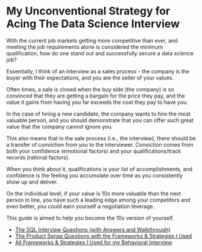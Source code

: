 # My Unconventional Strategy for Acing The Data Science Interview

With the current job markets getting more competitive than ever, and meeting the job requirements alone is considered the minimum qualification, how do one stand out and successfully secure a data science job?

Essentially, I think of an interview as a sales process - the company is the buyer with their expectations, and you are the seller of your values. 

Often times, a sale is closed when the buy side (the company) is so convinced that they are getting a bargain for the price they pay, and the value it gains from having you far exceeds the cost they pay to have you. 

In the case of hiring a new candidate, the company wants to hire the most valuable person, and you should demonstrate that you can offer such great value that the company cannot ignore you. 

This also means that in the sale process (i.e., the interview), there should be a transfer of conviction from you to the interviewer. Conviction comes from both your confidence (emotional factors) and your qualifications/track records (rational factors). 

When you think about it, qualifications is your list of accomplishments, and confidence is the feeling you accumulate over time as you consistently show up and deliver. 

On the individual level, if your value is 10x more valuable than the next person in line, you have such a leading edge among your competitors and even better, you could earn yourself a negotiation leverage. 

This guide is aimed to help you become the 10x version of yourself. 

* [The SQL Interview Questions (with Answers and Walkthrough)](./SQL%20Questions)
* [The Product Sense Questions with the Frameworks & Strategies I Used](./Product%20Sense%20Questions)
* [All Frameworks & Strategies I Used for my Behavioral Interview](./Behavioral%20Questions)



